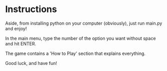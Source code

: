 # Instructions
Aside, from installing python on your computer (obviously), just run main.py and enjoy!

In the main menu, type the number of the option you want without space and hit ENTER.

The game contains a 'How to Play' section that explains everything.

Good luck, and have fun!
